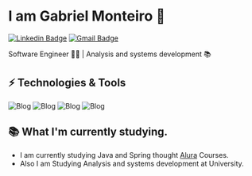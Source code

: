 <h1>I am Gabriel Monteiro 👋</h1>


[![Linkedin Badge](https://img.shields.io/badge/-LinkedIn-6633cc?style=flat-square&logo=Linkedin&logoColor=white&link=https://www.linkedin.com/in/gabrielmonteiro0/)](https://www.linkedin.com/in/gabrielmonteiro0/)
[![Gmail Badge](https://img.shields.io/badge/-gabriel.m.oliveira03@outlook.com-6633cc?style=flat-square&logo=Gmail&logoColor=white&link=mailto:gabriel.m.oliveira03@outlook.com)](mailto:gabriel.m.oliveira03@gmail.com)

Software Engineer 👨‍💻 | Analysis and systems development 📚


## ⚡ Technologies & Tools

![Blog](https://img.shields.io/badge/Java-ED8B00?style=for-the-badge&logo=openjdk&logoColor=white)  ![Blog](https://img.shields.io/badge/Spring-6DB33F?style=for-the-badge&logo=spring&logoColor=white)   ![Blog](https://img.shields.io/badge/CSS3-1572B6?style=for-the-badge&logo=css3&logoColor=white)   ![Blog](https://img.shields.io/badge/HTML5-E34F26?style=for-the-badge&logo=html5&logoColor=white)


## 📚 What I'm currently studying.
- I am currently studying Java and Spring thought [Alura](https://www.alura.com.br/) Courses.
- Also I am Studying Analysis and systems development at University.

